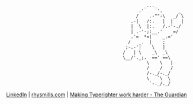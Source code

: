                                                         _..._
                                                      .'     '.      _
                                                     /    .-""-\   _/ \
                                                   .-|   /:.   |  |   |
                                                   |  \  |:.   /.-'-./
                                                   | .-'-;:__.'    =/
                                                   .'=  *=|    _.='
                                                  /   _.  |    ;
                                                 ;-.-'|    \   |
                                                /   | \    _\  _\
                                                \__/'._;.  ==' ==\
                                                         \    \   |
                                                         /    /   /
                                                         /-._/-._/
                                                         \   `\  \
                                                          `-._/._/

[LinkedIn](https://www.linkedin.com/in/rhys-mills/) | [rhysmills.com](https://www.rhysmills.com/) | [Making Typerighter work harder - The Guardian]([https://www.rhysmills.com/](https://www.theguardian.com/info/2023/dec/11/making-typerighter-work-harder-engineering-blog)https://www.theguardian.com/info/2023/dec/11/making-typerighter-work-harder-engineering-blog)
